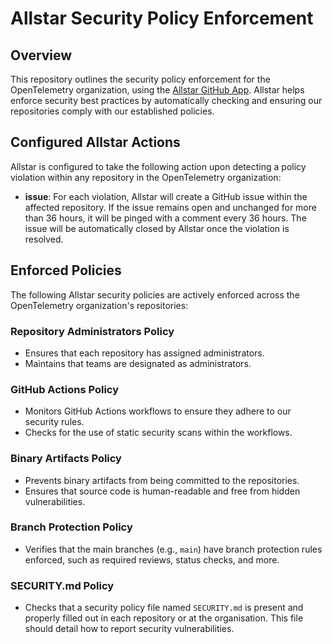 # Allstar Security Policy Enforcement

## Overview

This repository outlines the security policy enforcement for the OpenTelemetry organization, using the [Allstar GitHub App](https://github.com/ossf/allstar). Allstar helps enforce security best practices by automatically checking and ensuring our repositories comply with our established policies.

## Configured Allstar Actions

Allstar is configured to take the following action upon detecting a policy violation within any repository in the OpenTelemetry organization:
- **issue**: For each violation, Allstar will create a GitHub issue within the affected repository. If the issue remains open and unchanged for more than 36 hours, it will be pinged with a comment every 36 hours. The issue will be automatically closed by Allstar once the violation is resolved.

## Enforced Policies

The following Allstar security policies are actively enforced across the OpenTelemetry organization's repositories:

### Repository Administrators Policy
- Ensures that each repository has assigned administrators.
- Maintains that teams are designated as administrators.

### GitHub Actions Policy
- Monitors GitHub Actions workflows to ensure they adhere to our security rules.
- Checks for the use of static security scans within the workflows.

### Binary Artifacts Policy
- Prevents binary artifacts from being committed to the repositories.
- Ensures that source code is human-readable and free from hidden vulnerabilities.

### Branch Protection Policy
- Verifies that the main branches (e.g., `main`) have branch protection rules enforced, such as required reviews, status checks, and more.

### SECURITY.md Policy
- Checks that a security policy file named `SECURITY.md` is present and properly filled out in each repository or at the organisation. This file should detail how to report security vulnerabilities.
